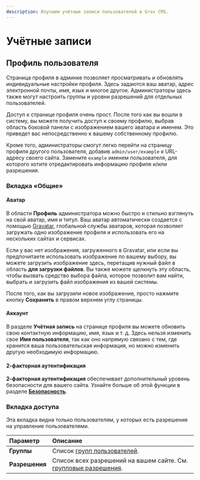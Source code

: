 ```yaml
---
description: Изучаем учётные записи пользователей в Grav CMS.
---
```


# Учётные записи

## Профиль пользователя

Страница профиля в админке позволяет просматривать и обновлять индивидуальные настройки профиля. Здесь задаются ваш аватар, адрес электронной почты, имя, язык и многое другое. Администраторы здесь также могут настроить группы и уровни разрешений для отдельных пользователей.

Доступ к странице профиля очень прост. После того как вы вошли в систему, вы можете получить доступ к своему профилю, выбрав область боковой панели с изображением вашего аватара и именем. Это приведет вас непосредственно к вашему собственному профилю.

Кроме того, администраторы смогут легко перейти на страницу профиля другого пользователя, добавив `admin/user/example` к URL-адресу своего сайта. Замените `example` именем пользователя, для которого хотите отредактировать информацию профиля и/или разрешения.

### Вкладка «Общие»

#### Аватар

В области **Профиль** администратора можно быстро и стильно взглянуть на свой аватар, имя и титул. Ваш аватар автоматически создается с помощью [Gravatar](https://en.gravatar.com/), глобальной службы аватаров, которая позволяет загружать одно изображение профиля и использовать его на нескольких сайтах и ​​сервисах.

Если у вас нет изображения, загруженного в Gravatar, или если вы предпочитаете использовать изображение по вашему выбору, вы можете загрузить изображение здесь, перетащив нужный файл в область **для загрузки файлов**. Вы также можете щелкнуть эту область, чтобы вызвать средство выбора файла, которое позволит вам найти, выбрать и загрузить файл изображения из вашей системы.

После того, как вы загрузили новое изображение, просто нажмите кнопку **Сохранить** в правом верхнем углу страницы.

#### Аккаунт

В разделе **Учётная запись** на странице профиля вы можете обновить свою контактную информацию, имя, язык и т. д. Здесь нельзя изменить свое **Имя пользователя**, так как оно напрямую связано с тем, где хранится ваша пользовательская информация, но можно изменить другую необходимую информацию.

#### 2-факторная аутентификация

**2-факторная аутентификация** обеспечивает дополнительный уровень безопасности для вашего сайта. Узнайте больше об этой функции в разделе [**Безопасность**](../../security/2fa).

### Вкладка доступа

Эта вкладка видна только пользователям, у которых есть разрешения на управление пользователями.

| Параметр       | Описание                                                                                    |
| :-----         | :-----                                                                                      |
| **Группы**     | Список [групп пользователей](../groups).                                                    |
| **Разрешения** | Список всех разрешений на вашем сайте. См. [групповые разрешения](../groups/#razresheniia). |
